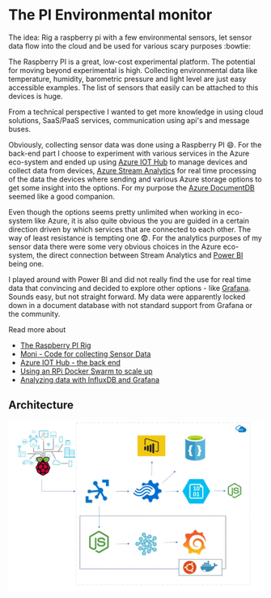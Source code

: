 # The PI Environmental monitor #

<!-- markdownlint-disable MD033 -->

The idea: Rig a raspberry pi with a few environmental sensors, let sensor data flow into the cloud and be used for various scary purposes :bowtie: 

The Raspberry PI is a great, low-cost experimental platform. The potential for moving beyond experimental is high. Collecting environmental data like temperature, humidity, barometric pressure and light level are just easy accessible examples. The list of sensors that easily can be attached to this devices is huge.

From a technical perspective I wanted to get more knowledge in using cloud solutions, SaaS/PaaS services, communication using api's and message buses.

Obviously, collecting sensor data was done using a Raspberry PI :smile:. For the back-end part I choose to experiment with various services in the Azure eco-system and ended up using [Azure IOT Hub](https://azure.microsoft.com/en-us/services/iot-hub/) to manage devices and collect data from devices, [Azure Stream Analytics](https://azure.microsoft.com/en-us/services/stream-analytics/) for real time processing of the data the devices where sending and various Azure storage options to get some insight into the options. For my purpose the [Azure DocumentDB](https://azure.microsoft.com/en-us/services/documentdb/) seemed like a good companion.

Even though the options seems pretty unlimited when working in eco-system like Azure, it is also quite obvious the you are guided in a certain direction driven by which services that are connected to each other. The way of least resistance is tempting one :fearful:. For the analytics purposes of my sensor data there were some very obvious choices in the Azure eco-system, the direct connection between Stream Analytics and [Power BI](https://powerbi.microsoft.com/en-us/documentation/powerbi-azure-and-power-bi/) being one.

I played around with Power BI and did not really find the use for real time data that convincing and decided to explore other options - like [Grafana](https://grafana.net). Sounds easy, but not straight forward. My data were apparently locked down in a document database with not standard support from Grafana or the community.

Read more about

* [The Raspberry PI Rig](docs/therig.md) 
* [Moni - Code for collecting Sensor Data](docs/moni.md)
* [Azure IOT Hub - the back end](docs/azureiot.md)
* [Using an RPi Docker Swarm to scale up](docs/rpidockerswarm.md)
* [Analyzing data with InfluxDB and Grafana](docs/influxgrafana.md)

## Architecture ##

<img src="docs/images/architecture_001.jpg" width="800">
